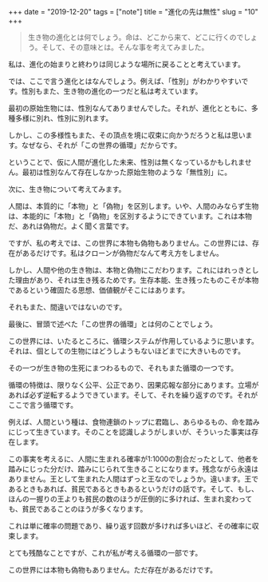 +++
date = "2019-12-20"
tags = ["note"]
title = "進化の先は無性"
slug = "10"
+++

> 生き物の進化とは何でしょう。命は、どこから来て、どこに行くのでしょう。そして、その意味とは。そんな事を考えてみました。

私は、進化の始まりと終わりは同じような場所に戻ることと考えています。

では、ここで言う進化とはなんでしょう。例えば、「性別」がわかりやすいです。性別もまた、生き物の進化の一つだと私は考えています。

最初の原始生物には、性別なんてありませんでした。それが、進化とともに、多種多様に別れ、性別に別れます。

しかし、この多様性もまた、その頂点を境に収束に向かうだろうと私は思います。なぜなら、それが「この世界の循環」だからです。

ということで、仮に人間が進化した未来、性別は無くなっているかもしれません。最初は性別なんて存在しなかった原始生物のような「無性別」に。

次に、生き物について考えてみます。

人間は、本質的に「本物」と「偽物」を区別します。いや、人間のみならず生物は、本能的に「本物」と「偽物」を区別するようにできています。これは本物だ、あれは偽物だ。よく聞く言葉です。

ですが、私の考えでは、この世界に本物も偽物もありません。この世界には、存在があるだけです。私はクローンが偽物だなんて考え方をしません。

しかし、人間や他の生き物は、本物と偽物にこだわります。これにはれっきとした理由があり、それは生き残るためです。生存本能、生き残ったものこそが本物であるという確固たる思想、価値観がそこにはあります。

それもまた、間違いではないのです。

最後に、冒頭で述べた「この世界の循環」とは何のことでしょう。

この世界には、いたるところに、循環システムが作用しているように思います。それは、個としての生物にはどうしようもないほどまでに大きいものです。

その一つが生き物の生死にまつわるもので、それもまた循環の一つです。

循環の特徴は、限りなく公平、公正であり、因果応報な部分にあります。立場があれば必ず逆転するようできています。そして、それを繰り返すのです。それがここで言う循環です。

例えば、人間という種は、食物連鎖のトップに君臨し、あらゆるもの、命を踏みにじって生きています。そのことを認識しようがしまいが、そういった事実は存在します。

この事実を考えるに、人間に生まれる確率が1:1000の割合だったとして、他者を踏みにじった分だけ、踏みにじられて生きることになります。残念ながら永遠はありません。王として生まれた人間はずっと王なのでしょうか。違います。王であるときもあれば、貧民であるときもあるというだけの話です。そして、もし、ほんの一握りの王よりも貧民の数のほうが圧倒的に多ければ、生まれ変わっても、貧民であることのほうが多くなります。

これは単に確率の問題であり、繰り返す回数が多ければ多いほど、その確率に収束します。

とても残酷なことですが、これが私が考える循環の一部です。

この世界には本物も偽物もありません。ただ存在があるだけです。

